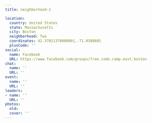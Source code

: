 ```yaml
---
title: neighborhood-2

location:
  country: United States
  state: Massachusetts
  city: Boston
  neighborhood: Two
  coordinates: 42.37021370000001,-71.0388601
  plusCode: ''
social:
  name: Facebook
  URL: https://www.facebook.com/groups/free.code.camp.east.boston
chat:
  name: ''
  URL: ''
event:
  name: ''
  URL: ''
leaders:
- name: ''
  URL: ''
photos:
  old: 
  cover: ''
---
```

